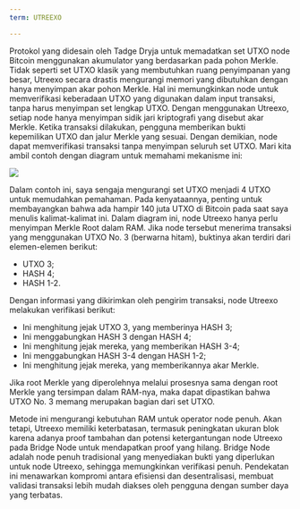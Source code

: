 ```yaml
---
term: UTREEXO

---
```

Protokol yang didesain oleh Tadge Dryja untuk memadatkan set UTXO node Bitcoin menggunakan akumulator yang berdasarkan pada pohon Merkle. Tidak seperti set UTXO klasik yang membutuhkan ruang penyimpanan yang besar, Utreexo secara drastis mengurangi memori yang dibutuhkan dengan hanya menyimpan akar pohon Merkle. Hal ini memungkinkan node untuk memverifikasi keberadaan UTXO yang digunakan dalam input transaksi, tanpa harus menyimpan set lengkap UTXO. Dengan menggunakan Utreexo, setiap node hanya menyimpan sidik jari kriptografi yang disebut akar Merkle. Ketika transaksi dilakukan, pengguna memberikan bukti kepemilikan UTXO dan jalur Merkle yang sesuai. Dengan demikian, node dapat memverifikasi transaksi tanpa menyimpan seluruh set UTXO. Mari kita ambil contoh dengan diagram untuk memahami mekanisme ini:

![](../../dictionnaire/assets/15.webp)

Dalam contoh ini, saya sengaja mengurangi set UTXO menjadi 4 UTXO untuk memudahkan pemahaman. Pada kenyataannya, penting untuk membayangkan bahwa ada hampir 140 juta UTXO di Bitcoin pada saat saya menulis kalimat-kalimat ini. Dalam diagram ini, node Utreexo hanya perlu menyimpan Merkle Root dalam RAM. Jika node tersebut menerima transaksi yang menggunakan UTXO No. 3 (berwarna hitam), buktinya akan terdiri dari elemen-elemen berikut:


- UTXO 3;
- HASH 4;
- HASH 1-2.

Dengan informasi yang dikirimkan oleh pengirim transaksi, node Utreexo melakukan verifikasi berikut:


- Ini menghitung jejak UTXO 3, yang memberinya HASH 3;
- Ini menggabungkan HASH 3 dengan HASH 4;
- Ini menghitung jejak mereka, yang memberikan HASH 3-4;
- Ini menggabungkan HASH 3-4 dengan HASH 1-2;
- Ini menghitung jejak mereka, yang memberikannya akar Merkle.

Jika root Merkle yang diperolehnya melalui prosesnya sama dengan root Merkle yang tersimpan dalam RAM-nya, maka dapat dipastikan bahwa UTXO No. 3 memang merupakan bagian dari set UTXO.

Metode ini mengurangi kebutuhan RAM untuk operator node penuh. Akan tetapi, Utreexo memiliki keterbatasan, termasuk peningkatan ukuran blok karena adanya proof tambahan dan potensi ketergantungan node Utreexo pada Bridge Node untuk mendapatkan proof yang hilang. Bridge Node adalah node penuh tradisional yang menyediakan bukti yang diperlukan untuk node Utreexo, sehingga memungkinkan verifikasi penuh. Pendekatan ini menawarkan kompromi antara efisiensi dan desentralisasi, membuat validasi transaksi lebih mudah diakses oleh pengguna dengan sumber daya yang terbatas.